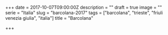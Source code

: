 +++
date = 2017-10-07T09:00:00Z
description = ""
draft = true
image = ""
serie = "Italia"
slug = "barcolana-2017"
tags = ["barcolana", "trieste", "friuli venezia giulia", "italia"]
title = "Barcolana"

+++

